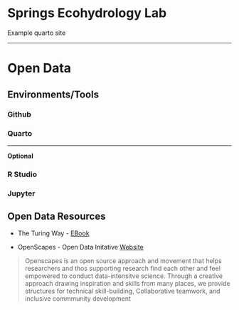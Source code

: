 # Springs Ecohydrology Lab 
Example quarto site 

---
# Open Data

## Environments/Tools

### Github

### Quarto

---
**Optional**

### R Studio

### Jupyter


## Open Data Resources

* The Turing Way - [EBook](https://book.the-turing-way.org/index.html)
  
* OpenScapes - Open Data Initative [Website](https://openscapes.org/)

> Openscapes is an open source approach and movement that helps researchers and thos supporting research find each other and feel empowered to conduct data-intensitve science. Through a creative approach drawing inspiration and skills from many places, we provide structures for technical skill-building, Collaborative teamwork, and inclusive commmunity development
